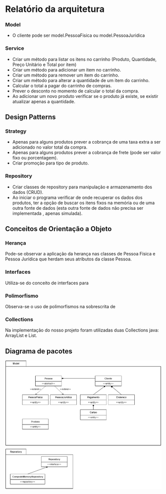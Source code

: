 # Relatório da arquitetura

### Model 
 - O cliente pode ser model.PessoaFisica ou model.PessoaJuridica

### Service
 - Criar um método para listar os itens no carrinho (Produto, Quantidade, Preço Unitário e Total por item)
 - Criar um método para adicionar um item no carrinho.
 - Criar um método para remover um item do carrinho.
 - Criar um método para alterar a quantidade de um item do carrinho.
 - Calcular o total a pagar do carrinho de compras.
 - Prever o desconto no momento de calcular o total da compra.
 - Ao adicionar um novo produto verificar se o produto já existe, se existir atualizar apenas a quantidade.

## Design Patterns
### Strategy
 - Apenas para alguns produtos prever a cobrança de uma taxa extra a ser adicionado no valor total da compra.
 - Apenas para alguns produtos prever a cobrança de frete (pode ser valor fixo ou porcentagem).
 - Criar promoção para tipo de produto. 

### Repository
 - Criar classes de repository para manipulação e armazenamento dos dados (CRUD).
 - Ao iniciar o programa verificar de onde recuperar os dados dos produtos, ter a opção de buscar os itens 
    fixos na memória ou de uma outra fonte de dados (esta outra fonte de dados não precisa ser implementada
    , apenas simulada).

## Conceitos de Orientação a Objeto
### Herança
Pode-se observar a aplicação da herança nas classes de Pessoa Física e Pessoa Jurídica que herdam seus atributos da classe Pessoa.

### Interfaces
Utiliza-se do conceito de interfaces para 

### Polimorfismo
Observa-se o uso de polimorfismos na sobrescrita de

### Collections
Na implementação do nosso projeto foram utilizadas duas Collections java: ArrayList e List. 



## Diagrama de pacotes

![UML-pacotes](assets/UML-pacotes.drawio.png)

